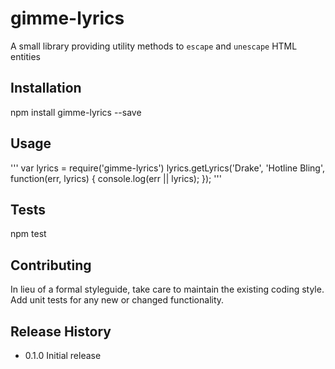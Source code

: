 # gimme-lyrics
A small library providing utility methods to `escape` and `unescape` HTML entities

## Installation

  npm install gimme-lyrics --save

## Usage
'''
  var lyrics = require('gimme-lyrics')
  lyrics.getLyrics('Drake', 'Hotline Bling', function(err, lyrics) {
    console.log(err || lyrics);
  });
 '''

## Tests

  npm test

## Contributing

In lieu of a formal styleguide, take care to maintain the existing coding style.
Add unit tests for any new or changed functionality.

## Release History

* 0.1.0 Initial release
